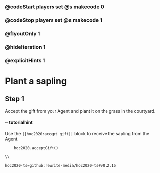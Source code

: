 ### @codeStart players set @s makecode 0
### @codeStop players set @s makecode 1

### @flyoutOnly 1
### @hideIteration 1
### @explicitHints 1

# Plant a sapling

## Step 1
Accept the gift from your Agent and plant it on the grass in the courtyard.

#### ~ tutorialhint 
Use the ``||hoc2020:accept gift||`` block to receive the sapling from the Agent.

```ghost
    hoc2020.acceptGift()
```
```template
\\
```
```package
hoc2020-ts=github:rewrite-media/hoc2020-ts#v0.2.15
```